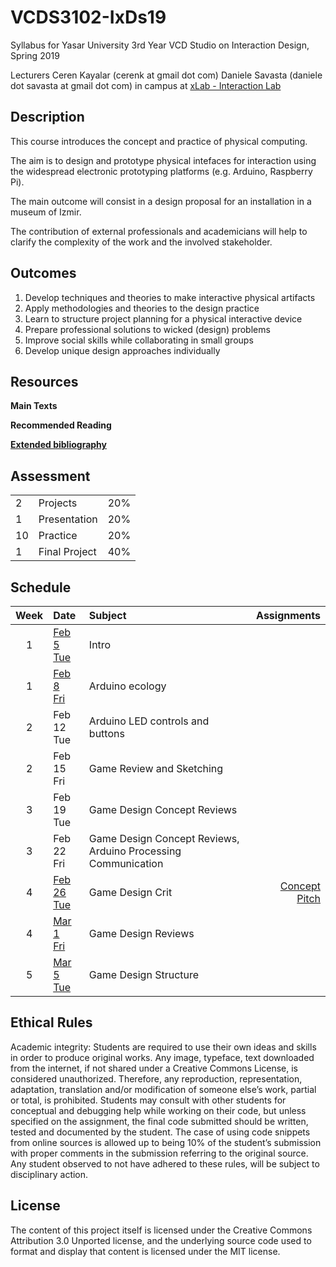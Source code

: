 # VCDS3102-IxDs19
Syllabus for Yasar University 3rd Year VCD Studio on Interaction Design, Spring 2019

Lecturers
Ceren Kayalar (cerenk at gmail dot com)
Daniele Savasta (daniele dot savasta at gmail dot com)
in campus at [xLab - Interaction Lab](http://xlab.yasar.edu.tr)

## Description
This course introduces the concept and practice of physical computing.

The aim is to design and prototype physical intefaces for interaction using the widespread electronic prototyping platforms (e.g. Arduino, Raspberry Pi).

The main outcome will consist in a design proposal for an installation in a museum of Izmir.

The contribution of external professionals and academicians will help to clarify the complexity of the work and the involved stakeholder.

## Outcomes
1. Develop techniques and theories to make interactive physical artifacts
2. Apply methodologies and theories to the design practice
3. Learn to structure project planning for a physical interactive device
4. Prepare professional solutions to wicked (design) problems
5. Improve social skills while collaborating in small groups
6. Develop unique design approaches individually

## Resources

**Main Texts**


**Recommended Reading**

[**Extended bibliography**](https://github.com/ixd-izmir/ixd3101f18/blob/master/extendedBibliography.md)

## Assessment

| | | |
|-|-|-|
|2| Projects |20%|
|1| Presentation |20%|
|10| Practice |20%|
|1| Final Project |40%|


## Schedule

| Week | Date | Subject | Assignments |
|:---:|:-------------|:-------------| -----:|
| 1 | [Feb 5<br>Tue](https://github.com/ixd-izmir/ixd3102s19/blob/master/daily/feb5tue.md) | Intro | |
| 1 | [Feb 8<br>Fri]((https://github.com/ixd-izmir/ixd3102s19/blob/master/daily/feb8fri.md)) | Arduino ecology | |
| 2 | Feb 12<br>Tue | Arduino LED controls and buttons | |
| 2 | Feb 15<br>Fri | Game Review and Sketching | |
| 3 | Feb 19<br>Tue | Game Design Concept Reviews |  |
| 3 | Feb 22<br>Fri | Game Design Concept Reviews, Arduino Processing Communication |  |
| 4 | [Feb 26<br>Tue](https://github.com/ixd-izmir/ixd3102s19/blob/master/daily/feb26tue.md) | Game Design Crit | [Concept Pitch](https://github.com/ixd-izmir/ixd3102s19/blob/master/assignments/conceptPitch.md) |
| 4 | [Mar 1<br>Fri](https://github.com/ixd-izmir/ixd3102s19/blob/master/daily/mar01fri.md) | Game Design Reviews |  |  
| 5 | [Mar 5<br>Tue](https://github.com/ixd-izmir/ixd3102s19/blob/master/daily/mar05tue.md) | Game Design Structure |  |  



## Ethical Rules
Academic integrity: Students are required to use their own ideas and skills in order to produce original works. Any image, typeface, text downloaded from the internet, if not shared under a Creative Commons License, is considered unauthorized. Therefore, any reproduction, representation, adaptation, translation and/or modification of someone else’s work, partial or total, is prohibited. Students may consult with other students for conceptual and debugging help while working on their code, but unless specified on the assignment, the final code submitted should be written, tested and documented by the student. The case of using code snippets from online sources is allowed up to being 10% of the student’s submission with proper comments in the submission referring to the original source. Any student observed to not have adhered to these rules, will be subject to disciplinary action.

## License
The content of this project itself is licensed under the Creative Commons Attribution 3.0 Unported license, and the underlying source code used to format and display that content is licensed under the MIT license.
